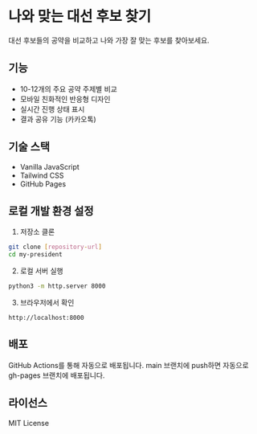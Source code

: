 # 나와 맞는 대선 후보 찾기

대선 후보들의 공약을 비교하고 나와 가장 잘 맞는 후보를 찾아보세요.

## 기능

- 10-12개의 주요 공약 주제별 비교
- 모바일 친화적인 반응형 디자인
- 실시간 진행 상태 표시
- 결과 공유 기능 (카카오톡)

## 기술 스택

- Vanilla JavaScript
- Tailwind CSS
- GitHub Pages

## 로컬 개발 환경 설정

1. 저장소 클론
```bash
git clone [repository-url]
cd my-president
```

2. 로컬 서버 실행
```bash
python3 -m http.server 8000
```

3. 브라우저에서 확인
```
http://localhost:8000
```

## 배포

GitHub Actions를 통해 자동으로 배포됩니다. main 브랜치에 push하면 자동으로 gh-pages 브랜치에 배포됩니다.

## 라이선스

MIT License 